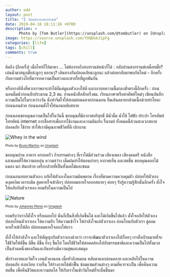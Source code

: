 ```yaml
---
author: odd
layout: post
title: "2 วันหลังจากสงกรานต์"
date: 2019-04-18 18:11:26 +0700
description: >
      Photo by [Tom Butler](https://unsplash.com/@tombutler) on [Unsplash](https://unsplash.com/)
image: https://source.unsplash.com/YOQDokJipFg
categories: [life]
tags: [chill]
comments: true
---
```

คิดถึง (อีกครั้ง) เมื่อไหร่ก็ให้มาหา ... ไม่ต้องรอถึงสงกรานต์หน้าก็ได้ : กลับบ้านสงกรานต์เหนื่อยมั๊ย? เล่นน้ำมาสนุกมั๊ยล่ะลูกๆ หลานๆ? เดินทางกันปลอดภัยนะลูกนะ แล้วค่อยกลับมาพบกันใหม่ - อีกครั้งกับความห่วงใยที่มาจากความเป็นห่วงและสายใยที่ผูกพันกัน

หรือบางทีสิ่งที่พวกเราพอจะทำได้ก็แค่ดูแลตัวเองให้ดี และเอาบทความนี้มาลงซ้ำตรงนี้อีกครั้ง : ก่อนนอนดื่มน้ำก่อนสักประมาณ 2,3 ชม. อ่านหนังสือสักครึ่งชม. เรียนภาษาหรือคำศัพท์ใหม่ๆ เขียนบันทึกความเป็นไปในระหว่างวัน นั่งทำจิตใจให้สงบผ่อนคลายก่อนนอน ยืดเส้นคลายกล้ามเนื้อด้วยท่าโยคะก่อนนอนด้วย ก่อนนอนตั้งใจให้นอนหลับสบาย

ก่อนนอนขอบคุณความเป็นไปในวันนี้ ขอบคุณที่มีอากาศบริสุทธิ์ มีน้ำดื่ม น้ำใช้ ไฟฟ้า ประปา โทรศัพท์ โทรทัศน์ internet การสื่อสารเพื่อการใช้งานและความบันเทิง รื่นรมย์ ทั้งหมดนี้ล้วนสะดวกสบาย ปลอดภัย ใช้ง่าย ทำให้เรามีคุณภาพชีวิตที่ดี เบิกบาน

![Whey in the wind](https://source.unsplash.com/k1_UO1MGszs/400x267)

<sup><sub>Photo by [Bruno Martins](https://unsplash.com/@brunus) on [Unsplash](https://unsplash.com/)</sub></sup>

ขอบคุณบ้าน อาหาร ครอบครัว กิจกรรมต่างๆ ที่เราได้มีส่วนร่วม เสียงเพลง เสียงดนตรี หนังสือ แสงแดดที่ให้ความอบอุ่น ความสว่าง เม็ดฝนทำให้ตอนบ่ายๆ อากาศเย็น และสดชื่น ขอบคุณดอกไม้ แมลง นก ต้นกล้วย เครือกล้วยที่เป็นทั้งผลไม้และขนม

ก่อนนอนทบทวนตัวเอง อภัยให้ตัวเองในความผิดพลาด เรื่องที่ขาดความควบคุมตัว ปล่อยให้ตัวเองหงุดหงิดเวลารถติด สูดหายใจเข้าลึกๆ ปล่อยลมหายใจออกสบายๆ ค่อยๆ รับรู้ความรู้สึกนั้นอีกครั้ง ตั้งใจให้อภัยกับตัวเราเอง ยอมรับในความเป็นไป

![Nature](https://source.unsplash.com/roeAB9ZiurQ/400x267)

<sup><sub>Photo by [Johannes Plenio](https://unsplash.com/@jplenio) on [Unsplash](https://unsplash.com/)</sub></sup>

ยอมรับว่าเราก็ตั้งใจ หรือเผลอไป นั่นก็เป็นสิ่งที่เกิดขึ้นได้ และได้เกิดขึ้นไปแล้ว ตั้งใจอภัยให้ตัวเอง ปลอบโยนตัวเราเอง ให้ความรัก ให้ความเข้าใจ ให้กำลังใจแก่ตัวเราเอง อ่อนโยนกับตัวเรา สูดลมหายใจเข้าให้ลึก ปล่อยลมหายใจออกให้ยาว

ตั้งใจให้กำลังใจ และให้สัญญากับตัวเราเองด้วยว่า เราจะพัฒนาตัวเราเองไปเรื่อยๆ เราตั้งเป้าหมายที่จะใช้ชีวิตให้ดีขึ้น ดีขึ้น ดีขึ้น ยิ่งๆ ขึ้นไป โดยใช้ชีวิตให้สอดคล้องไปกับธรรมชาติและความเป็นไปทั้งมวล เป็นส่วนหนึ่งของกันและกันอย่างมีความสุขและสมดุล

พักร่างกายและจิตใจ เอนตัวลงนอน เมื่อหัวถึงหมอน หลับตาและผ่อนคลาย และหลับไปในความปลอดภัย สงบเงียบ ราบรื่น ให้ร่างกายได้พักฟื้น ซ่อมแซมส่วนต่างๆ ตามที่ควรจะเป็น เพื่อคืนความสดชื่น เพื่อคืนชีวิตและความสดใส ให้กับเราในเช้าวันใหม่ที่จะตื่นขึ้นมา
